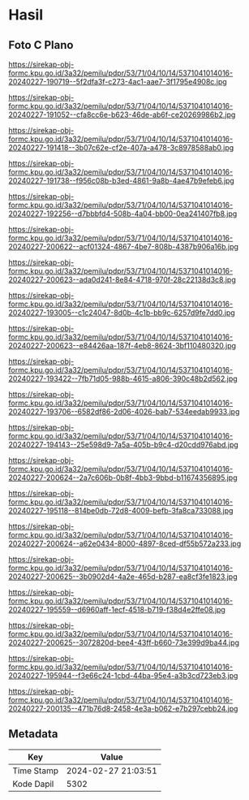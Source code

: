 # Hasil

## Foto C Plano

https://sirekap-obj-formc.kpu.go.id/3a32/pemilu/pdpr/53/71/04/10/14/5371041014016-20240227-190719--5f2dfa3f-c273-4ac1-aae7-3f1795e4908c.jpg

https://sirekap-obj-formc.kpu.go.id/3a32/pemilu/pdpr/53/71/04/10/14/5371041014016-20240227-191052--cfa8cc6e-b623-46de-ab6f-ce20269986b2.jpg

https://sirekap-obj-formc.kpu.go.id/3a32/pemilu/pdpr/53/71/04/10/14/5371041014016-20240227-191418--3b07c62e-cf2e-407a-a478-3c8978588ab0.jpg

https://sirekap-obj-formc.kpu.go.id/3a32/pemilu/pdpr/53/71/04/10/14/5371041014016-20240227-191738--f956c08b-b3ed-4861-9a8b-4ae47b9efeb6.jpg

https://sirekap-obj-formc.kpu.go.id/3a32/pemilu/pdpr/53/71/04/10/14/5371041014016-20240227-192256--d7bbbfd4-508b-4a04-bb00-0ea241407fb8.jpg

https://sirekap-obj-formc.kpu.go.id/3a32/pemilu/pdpr/53/71/04/10/14/5371041014016-20240227-200622--acf01324-4867-4be7-808b-4387b906a16b.jpg

https://sirekap-obj-formc.kpu.go.id/3a32/pemilu/pdpr/53/71/04/10/14/5371041014016-20240227-200623--ada0d241-8e84-4718-970f-28c22138d3c8.jpg

https://sirekap-obj-formc.kpu.go.id/3a32/pemilu/pdpr/53/71/04/10/14/5371041014016-20240227-193005--c1c24047-8d0b-4c1b-bb9c-6257d9fe7dd0.jpg

https://sirekap-obj-formc.kpu.go.id/3a32/pemilu/pdpr/53/71/04/10/14/5371041014016-20240227-200623--e84426aa-187f-4eb8-8624-3bf110480320.jpg

https://sirekap-obj-formc.kpu.go.id/3a32/pemilu/pdpr/53/71/04/10/14/5371041014016-20240227-193422--7fb71d05-988b-4615-a806-390c48b2d562.jpg

https://sirekap-obj-formc.kpu.go.id/3a32/pemilu/pdpr/53/71/04/10/14/5371041014016-20240227-193706--6582df86-2d06-4026-bab7-534eedab9933.jpg

https://sirekap-obj-formc.kpu.go.id/3a32/pemilu/pdpr/53/71/04/10/14/5371041014016-20240227-194143--25e598d9-7a5a-405b-b9c4-d20cdd976abd.jpg

https://sirekap-obj-formc.kpu.go.id/3a32/pemilu/pdpr/53/71/04/10/14/5371041014016-20240227-200624--2a7c606b-0b8f-4bb3-9bbd-b11674356895.jpg

https://sirekap-obj-formc.kpu.go.id/3a32/pemilu/pdpr/53/71/04/10/14/5371041014016-20240227-195118--814be0db-72d8-4009-befb-3fa8ca733088.jpg

https://sirekap-obj-formc.kpu.go.id/3a32/pemilu/pdpr/53/71/04/10/14/5371041014016-20240227-200624--a62e0434-8000-4897-8ced-df55b572a233.jpg

https://sirekap-obj-formc.kpu.go.id/3a32/pemilu/pdpr/53/71/04/10/14/5371041014016-20240227-200625--3b0902d4-4a2e-465d-b287-ea8cf3fe1823.jpg

https://sirekap-obj-formc.kpu.go.id/3a32/pemilu/pdpr/53/71/04/10/14/5371041014016-20240227-195559--d6960aff-1ecf-4518-b719-f38d4e2ffe08.jpg

https://sirekap-obj-formc.kpu.go.id/3a32/pemilu/pdpr/53/71/04/10/14/5371041014016-20240227-200625--3072820d-bee4-43ff-b660-73e399d9ba44.jpg

https://sirekap-obj-formc.kpu.go.id/3a32/pemilu/pdpr/53/71/04/10/14/5371041014016-20240227-195944--f3e66c24-1cbd-44ba-95e4-a3b3cd723eb3.jpg

https://sirekap-obj-formc.kpu.go.id/3a32/pemilu/pdpr/53/71/04/10/14/5371041014016-20240227-200135--471b76d8-2458-4e3a-b062-e7b297cebb24.jpg


## Metadata

| Key        | Value               |
| ---------- | ------------------- |
| Time Stamp | 2024-02-27 21:03:51 |
| Kode Dapil | 5302                |



